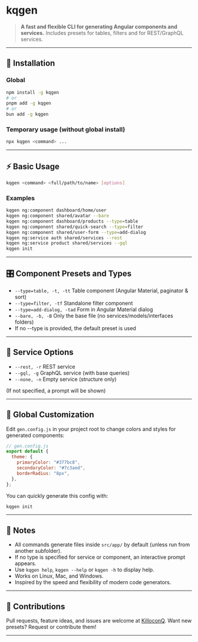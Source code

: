 # kqgen

> **A fast and flexible CLI for generating Angular components and services.**
> Includes presets for tables, filters and for REST/GraphQL services.

---

## 🚀 Installation

### Global

```sh
npm install -g kqgen
# or
pnpm add -g kqgen
# or
bun add -g kqgen
```

### Temporary usage (without global install)

```sh
npx kqgen <command> ...
```

---

## ⚡️ Basic Usage

```sh
kqgen <command> <full/path/to/name> [options]
```

### Examples

```sh
kqgen ng:component dashboard/home/user
kqgen ng:component shared/avatar --bare
kqgen ng:component dashboard/products --type=table
kqgen ng:component shared/quick-search --type=filter
kqgen ng:component shared/user-form --type=add-dialog
kqgen ng:service auth shared/services --rest
kqgen ng:service product shared/services --gql
kqgen init
```

---

## 🎛️ Component Presets and Types

- `--type=table, -t, -tt`
  Table component (Angular Material, paginator & sort)
- `--type=filter, -tf`
  Standalone filter component
- `--type=add-dialog, -tad`
  Form in Angular Material dialog
- `--bare, -b, -B`
  Only the base file (no services/models/interfaces folders)
- If no --type is provided, the default preset is used

---

## 🚦 Service Options

- `--rest, -r` REST service
- `--gql, -g` GraphQL service (with base queries)
- `--none, -n` Empty service (structure only)

(If not specified, a prompt will be shown)

---

## 🎨 Global Customization

Edit `gen.config.js` in your project root to change colors and styles for generated components:

```js
// gen.config.js
export default {
  theme: {
    primaryColor: "#377bc8",
    secondaryColor: "#7c3aed",
    borderRadius: "8px",
  },
};
```

You can quickly generate this config with:

```sh
kqgen init
```

---

## 📝 Notes

- All commands generate files inside `src/app/` by default (unless run from another subfolder).
- If no type is specified for service or component, an interactive prompt appears.
- Use `kqgen help`, `kqgen --help` or `kqgen -h` to display help.
- Works on Linux, Mac, and Windows.
- Inspired by the speed and flexibility of modern code generators.

---

## 🤝 Contributions

Pull requests, feature ideas, and issues are welcome at [KilloconQ](https://github.com/KilloconQ/kqgen.git).
Want new presets? Request or contribute them!

---
